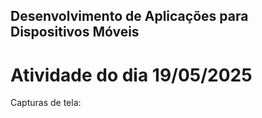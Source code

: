 ## Desenvolvimento de Aplicações para Dispositivos Móveis
# Atividade do dia 19/05/2025
Capturas de tela:

